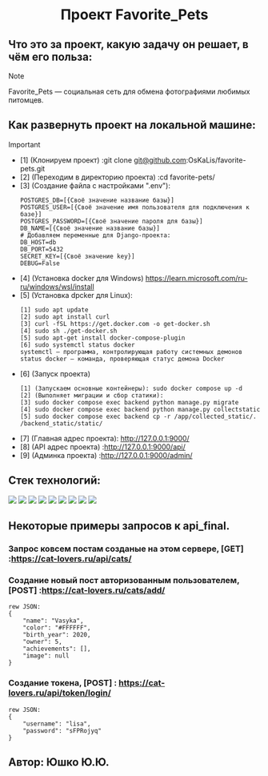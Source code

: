 <div id="header" align="center">
  <h1>Проект Favorite_Pets</h1>
</div>

## Что это за проект, какую задачу он решает, в чём его польза:
> [!NOTE]
> Favorite_Pets — социальная сеть для обмена фотографиями любимых питомцев.

## Как развернуть проект на локальной машине:
> [!IMPORTANT]
> * [1] (Клонируем проект) :git clone git@github.com:OsKaLis/favorite-pets.git
> * [2] (Переходим в директорию проекта) :cd favorite-pets/
> * [3] (Создание файла с настройками ".env"):
>   ```
>   POSTGRES_DB=[{Своё значение название базы}]
>   POSTGRES_USER=[{Своё значение имя пользователя для подключения к базе}]
>   POSTGRES_PASSWORD=[{Своё значение пароля для базы}]
>   DB_NAME=[{Своё значение название базы}]
>   # Добавляем переменные для Django-проекта:
>   DB_HOST=db
>   DB_PORT=5432
>   SECRET_KEY=[{Своё значение key}]
>   DEBUG=False
> * [4] (Установка docker для Windows) https://learn.microsoft.com/ru-ru/windows/wsl/install
> * [5] (Установка dpcker для Linux):
>   ``` 
>   [1] sudo apt update
>   [2] sudo apt install curl
>   [3] curl -fSL https://get.docker.com -o get-docker.sh 
>   [4] sudo sh ./get-docker.sh
>   [5] sudo apt-get install docker-compose-plugin
>   [6] sudo systemctl status docker
>   systemctl — программа, контролирующая работу системных демонов
>   status docker — команда, проверяющая статус демона Docker
> * [6] (Запуск проекта)
>   ```
>   [1] (Запускаем основные контейнеры): sudo docker compose up -d
>   [2] (Выполняет миграции и сбор статики):
>   [3] sudo docker compose exec backend python manage.py migrate
>   [4] sudo docker compose exec backend python manage.py collectstatic
>   [5] sudo docker compose exec backend cp -r /app/collected_static/. /backend_static/static/
> * [7] (Главная адрес проекта): http://127.0.0.1:9000/
> * [8] (API адрес проекта) :http://127.0.0.1:9000/api/
> * [9] (Админка проекта) :http://127.0.0.1:9000/admin/

## Cтек технологий:
<img src="https://img.shields.io/badge/Python_-3.9.10-Green">  <img src="https://img.shields.io/badge/SQLite_-3.41.2-steelblue">  <img src="https://img.shields.io/badge/django_-3.2.3-Green">
<img src="https://img.shields.io/badge/djangorestframework_-3.12.4-Green">  <img src="https://img.shields.io/badge/React_-17.0.2-aqua">  <img src="https://img.shields.io/badge/nginx:_-1.22.1-black">
<img src="https://img.shields.io/badge/docker_-24.0.5-blue">  <img src="https://img.shields.io/badge/docker_compose_-3.0-blue">  <img src="https://img.shields.io/badge/gunicorn_-20.1.0-Green">

## Некоторые примеры запросов к api_final.

### Запрос ковсем постам созданые на этом сервере, [GET] :https://cat-lovers.ru/api/cats/

### Создание новый пост авторизованным пользователем, [POST] :https://cat-lovers.ru/cats/add/
```
rew JSON:
{
    "name": "Vasyka",
    "color": "#FFFFFF",
    "birth_year": 2020,
    "owner": 5,
    "achievements": [],
    "image": null
}
```

### Создание токена, [POST] : https://cat-lovers.ru/api/token/login/
```
rew JSON:
{
    "username": "lisa",
    "password": "sFPRojyq"
}
```

## Автор: Юшко Ю.Ю.
